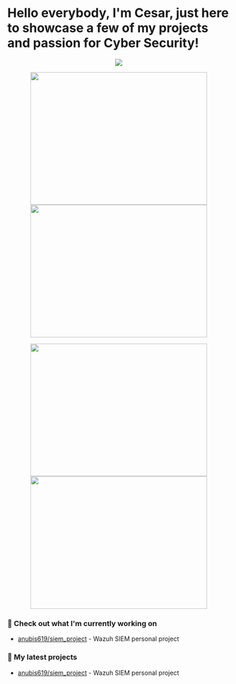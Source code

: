 # Hello everybody, I'm Cesar, just here to showcase a few of my projects and passion for Cyber Security!

<p align="center"><a href="https://github.com/anuraghazra/github-readme-stats">
  <img align="center" src="https://github-readme-stats.vercel.app/api?username=anubis619&show_icons=true&theme=tokyonight" />
</a></p>

<p align="center"><a href="https://wakatime.com/@anubis619">
  <img align="center" width="400" height="300" src="https://wakatime.com/share/@anubis619/d62dfefc-3dee-4d20-8681-d38b8d88bdee.svg" />
</a>
<a href="https://wakatime.com/@anubis619">
  <img align="center" width="400" height="300" src="https://wakatime.com/share/@anubis619/399309c5-08a6-406e-8747-15a342eb9ae5.svg" />
</a></p>

<p align="center"><a href="https://wakatime.com/@anubis619">
  <img align="center" width="400" height="300" src="https://wakatime.com/share/@anubis619/43459417-56d1-478f-9e86-666f24cea402.svg" />
</a>
<a href="https://wakatime.com/@anubis619">
  <img align="center" width="400" height="300" src="https://wakatime.com/share/@anubis619/07485fc6-4620-457f-aa6f-f2f496f39abe.svg" />
</a></p>

### 👷 Check out what I'm currently working on

- [anubis619/siem_project](https://github.com/anubis619/siem_project) - Wazuh SIEM personal project

### 🌱 My latest projects

- [anubis619/siem_project](https://github.com/anubis619/siem_project) - Wazuh SIEM personal project
